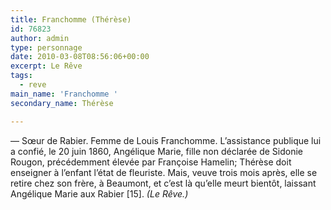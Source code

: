 ```yaml
---
title: Franchomme (Thérèse)
id: 76823
author: admin
type: personnage
date: 2010-03-08T08:56:06+00:00
excerpt: Le Rêve
tags:
  - reve
main_name: 'Franchomme '
secondary_name: Thérèse

---
```

— Sœur de Rabier. Femme de Louis Franchomme. L&rsquo;assistance publique lui a confié, le 20 juin 1860, Angélique Marie, fille non déclarée de Sidonie Rougon, précédemment élevée par Françoise Hamelin; Thérèse doit enseigner à l&rsquo;enfant l&rsquo;état de fleuriste. Mais, veuve trois mois après, elle se retire chez son frère, à Beaumont, et c&rsquo;est là qu&rsquo;elle meurt bientôt, laissant Angélique Marie aux Rabier [15]. _(Le Rêve.)_